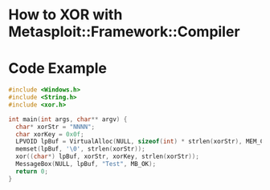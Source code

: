 # How to XOR with Metasploit::Framework::Compiler
# Code Example

```c
#include <Windows.h>
#include <String.h>
#include <xor.h>

int main(int args, char** argv) {
  char* xorStr = "NNNN";
  char xorKey = 0x0f;
  LPVOID lpBuf = VirtualAlloc(NULL, sizeof(int) * strlen(xorStr), MEM_COMMIT, PAGE_EXECUTE_READWRITE);
  memset(lpBuf, '\0', strlen(xorStr));
  xor((char*) lpBuf, xorStr, xorKey, strlen(xorStr));
  MessageBox(NULL, lpBuf, "Test", MB_OK);
  return 0;
}
```

